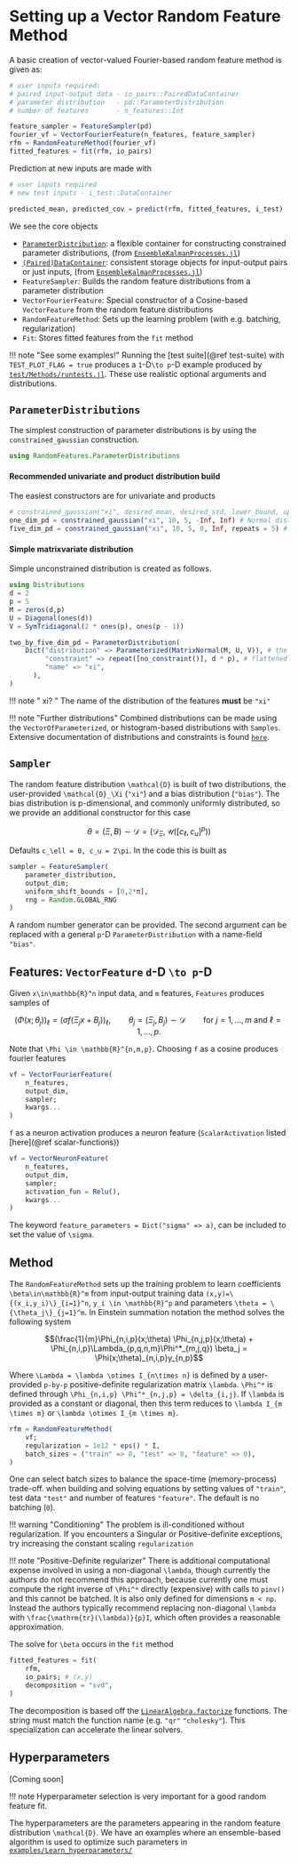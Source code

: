 # Setting up a Vector Random Feature Method

A basic creation of vector-valued Fourier-based random feature method is given as:

```julia
# user inputs required:
# paired input-output data - io_pairs::PairedDataContainer 
# parameter distribution   - pd::ParameterDistribution 
# number of features       - n_features::Int

feature_sampler = FeatureSampler(pd) 
fourier_vf = VectorFourierFeature(n_features, feature_sampler) 
rfm = RandomFeatureMethod(fourier_vf)
fitted_features = fit(rfm, io_pairs)
```
Prediction at new inputs are made with
``` julia
# user inputs required
# new test inputs - i_test::DataContainer

predicted_mean, predicted_cov = predict(rfm, fitted_features, i_test)
```
We see the core objects
- [`ParameterDistribution`](https://clima.github.io/EnsembleKalmanProcesses.jl/stable/parameter_distributions/): a flexible container for constructing constrained parameter distributions, (from [`EnsembleKalmanProcesses.jl`](https://clima.github.io/EnsembleKalmanProcesses.jl/stable/))
- [`(Paired)DataContainer`](https://clima.github.io/EnsembleKalmanProcesses.jl/stable/internal_data_representation): consistent storage objects for input-output pairs or just inputs, (from [`EnsembleKalmanProcesses.jl`](https://clima.github.io/EnsembleKalmanProcesses.jl/stable))
- `FeatureSampler`: Builds the random feature distributions from a parameter distribution
- `VectorFourierFeature`: Special constructor of a Cosine-based `VectorFeature` from the random feature distributions
- `RandomFeatureMethod`: Sets up the learning problem (with e.g. batching, regularization)
- `Fit`: Stores fitted features from the `fit` method

!!! note "See some examples!"
    Running the [test suite](@ref test-suite) with `TEST_PLOT_FLAG = true` produces a ``1``-D``\to p``-D example produced by [`test/Methods/runtests.jl`](https://github.com/CliMA/RandomFeatures.jl/tree/main/test/Methods). These use realistic optional arguments and distributions.

## `ParameterDistributions`

The simplest construction of parameter distributions is by using the `constrained_gaussian` construction.


```julia
using RandomFeatures.ParameterDistributions
```
#### **Recommended** univariate and product distribution build
The easiest constructors are for univariate and products
```julia
# constrained_gaussian("xi", desired_mean, desired_std, lower_bound, upper_bound)
one_dim_pd = constrained_gaussian("xi", 10, 5, -Inf, Inf) # Normal distribution
five_dim_pd = constrained_gaussian("xi", 10, 5, 0, Inf, repeats = 5) # Log-normal (approx mean 10 & approx std 5) in each of the five dimensions
```
#### Simple matrixvariate distribution
Simple unconstrained distribution is created as follows. 
```julia
using Distributions
d = 2
p = 5
M = zeros(d,p)
U = Diagonal(ones(d))
V = SymTridiagonal(2 * ones(p), ones(p - 1))

two_by_five_dim_pd = ParameterDistribution(
    Dict("distribution" => Parameterized(MatrixNormal(M, U, V)), # the distribution
         "constraint" => repeat([no_constraint()], d * p), # flattened constraints 
         "name" => "xi",
      ),
)
```
!!! note " xi? "
    The name of the distribution of the features **must** be `"xi"`
    
!!! note "Further distributions"
    Combined distributions can be made using the `VectorOfParameterized`, or histogram-based distributions with `Samples`. Extensive documentation of distributions and constraints is found [`here`](https://clima.github.io/EnsembleKalmanProcesses.jl/stable/parameter_distributions/).

## `Sampler`
The random feature distribution ``\mathcal{D}`` is built of two distributions, the user-provided ``\mathcal{D}_\Xi`` (`"xi"`) and a bias distribution (`"bias"`). The bias distribution is p-dimensional, and commonly uniformly distributed, so we provide an additional constructor for this case

```math
\theta = (\Xi,B) \sim \mathcal{D} = (\mathcal{D}_\Xi, \mathcal{U}([c_\ell,c_u]^p))
```
Defaults ``c_\ell = 0, c_u = 2\pi``. In the code this is built as
```julia
sampler = FeatureSampler(
    parameter_distribution,
    output_dim;
    uniform_shift_bounds = [0,2*π],
    rng = Random.GLOBAL_RNG
)
```
 A random number generator can be provided. The second argument can be replaced with a general ``p``-D `ParameterDistribution` with a name-field `"bias"`.

## Features: `VectorFeature` ``d``-D ``\to p``-D

Given ``x\in\mathbb{R}^n`` input data, and ``m`` features, `Features` produces samples of
```math
(\Phi(x;\theta_j))_\ell = (\sigma f(\Xi_j x + B_j))_\ell,\qquad \theta_j=(\Xi_j,B_j) \sim \mathcal{D}\qquad \mathrm{for}\ j=1,\dots,m \ \text{and} \ \ell=1,\dots,p.
```
Note that ``\Phi \in \mathbb{R}^{n,m,p}``.  Choosing ``f`` as a cosine produces fourier features
```julia
vf = VectorFourierFeature(
    n_features,
    output_dim,
    sampler;
    kwargs...
) 
```
``f`` as a neuron activation produces a neuron feature (`ScalarActivation` listed [here](@ref scalar-functions)) 
```julia
vf = VectorNeuronFeature(
    n_features,
    output_dim,
    sampler;
    activation_fun = Relu(),
    kwargs...
) 
```
The keyword `feature_parameters = Dict("sigma" => a)`, can be included to set the value of ``\sigma``.

## Method

The `RandomFeatureMethod` sets up the training problem to learn coefficients ``\beta\in\mathbb{R}^m`` from input-output training data ``(x,y)=\{(x_i,y_i)\}_{i=1}^n``, ``y_i \in \mathbb{R}^p``  and parameters ``\theta = \{\theta_j\}_{j=1}^m``. In Einstein summation notation the method solves the following system
```math
(\frac{1}{m}\Phi_{n,i,p}(x;\theta) \Phi_{n,j,p}(x;\theta) + \Phi_{n,i,p}\Lambda_{p,q,n,m}\Phi^*_{m,j,q}) \beta_j = \Phi(x;\theta)_{n,i,p}y_{n,p}
```
Where ``\Lambda = \lambda \otimes I_{n\times n}`` is defined by a user-provided `p-by-p` positive-definite regularization matrix ``\lambda``. ``\Phi^*`` is defined through ``\Phi_{n,i,p} \Phi^*_{n,j,p} = \delta_{i,j}``. If ``\lambda`` is provided as a constant or diagonal, then this term reduces to ``\lambda I_{m \times m}`` or ``\lambda \otimes I_{m \times m}``.
```julia
rfm = RandomFeatureMethod(
    vf;
    regularization = 1e12 * eps() * I,
    batch_sizes = ("train" => 0, "test" => 0, "feature" => 0),
)
```
One can select batch sizes to balance the space-time (memory-process) trade-off. when building and solving equations by setting values of `"train"`, test data `"test"` and number of features `"feature"`. The default is no batching (`0`).

!!! warning "Conditioning"
    The problem is ill-conditioned without regularization.
    If you encounters a Singular or Positive-definite exceptions, try increasing the constant scaling `regularization`

!!! note "Positive-Definite regularizer"
    There is additional computational expense involved in using a non-diagonal ``\lambda``, though currently the authors do not recommend this approach, because currently one must compute the right inverse of ``\Phi^*`` directly (expensive) with calls to `pinv()` and this cannot be batched. It is also only defined for dimensions ``m < np``.
    Instead the authors typically recommend replacing non-diagonal ``\lambda`` with ``\frac{\mathrm{tr}(\lambda)}{p}I``, which often provides a reasonable approximation.


The solve for ``\beta`` occurs in the `fit` method
```julia
fitted_features = fit(
    rfm,
    io_pairs; # (x,y)
    decomposition = "svd",
)
```
The decomposition is based off the [`LinearAlgebra.factorize`](https://docs.julialang.org/en/v1/stdlib/LinearAlgebra/#man-linalg-factorizations) functions. The string must match the function name (e.g. `"qr"` `"cholesky"`). This specialization can accelerate the linear solvers.




## Hyperparameters

[Coming soon]

!!! note
    Hyperparameter selection is very important for a good random feature fit.

The hyperparameters are the parameters appearing in the random feature distribution ``\mathcal{D}``. We have an examples where an ensemble-based algorithm is used to optimize such parameters in [`examples/Learn_hyperparameters/`](https://github.com/CliMA/RandomFeatures.jl/tree/main/examples/Learn_hyperparameters)


